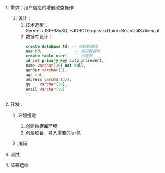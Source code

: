 1. 需求：用户信息的增删改查操作
   1. 设计：
       1. 技术选型：Servlet+JSP+MySQL+JDBCTempleat+Duird+BeanUtilS+tomcat
       2. 数据库设计：
          ```sql
          create database td; -- 创建数据库
          use td; 			   -- 使用数据库
          create table user(   -- 创建表
          id int primary key auto_increment,
          name varchar(20) not null,
          gender varchar(5),
          age int,
          address varchar(32),
          qq	varchar(20),
          email varchar(50)
          );
          ```
         

2. 开发：
    1. 环境搭建
        1. 创建数据库环境
        2. 创建项目，导入需要的jar包

    2. 编码
3. 测试
4. 部署运维